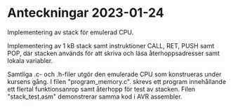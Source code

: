 # Anteckningar 2023-01-24
Implementering av stack för emulerad CPU.

Implementering av 1 kB stack samt instruktioner CALL, RET, PUSH samt POP, där stacken används 
för att skriva och läsa återhoppsadresser samt lokala variabler.

Samtliga .c- och .h-filer utgör den emulerade CPU som konstrueras under kursens gång.
I filen "program_memory.c". skrevs ett program innehållande ett flertal funktionsanrop samt 
återhopp för test av stacken. Filen "stack_test.asm" demonstrerar samma kod i AVR assembler.




